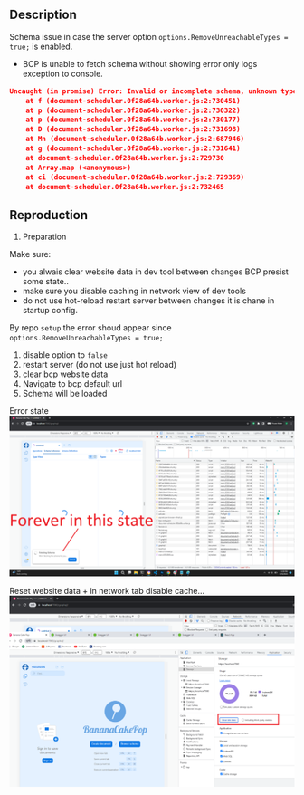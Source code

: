 
## Description

Schema issue in case the server option `options.RemoveUnreachableTypes = true;` is enabled. 

- BCP is unable to fetch schema without showing error only logs exception to console.

```json
Uncaught (in promise) Error: Invalid or incomplete schema, unknown type: Int. Ensure that a full introspection query is used in order to build a client schema.
    at f (document-scheduler.0f28a64b.worker.js:2:730451)
    at p (document-scheduler.0f28a64b.worker.js:2:730322)
    at p (document-scheduler.0f28a64b.worker.js:2:730177)
    at D (document-scheduler.0f28a64b.worker.js:2:731698)
    at Mn (document-scheduler.0f28a64b.worker.js:2:687946)
    at g (document-scheduler.0f28a64b.worker.js:2:731641)
    at document-scheduler.0f28a64b.worker.js:2:729730
    at Array.map (<anonymous>)
    at ci (document-scheduler.0f28a64b.worker.js:2:729369)
    at document-scheduler.0f28a64b.worker.js:2:732465
```
## Reproduction

1) Preparation
   
 Make sure:
- you alwais clear website data in dev tool between changes BCP presist some state..
- make sure you disable caching in network view of dev tools
- do not use hot-reload restart server between changes it is chane in startup config.
  

By repo `setup` the error shoud appear since `options.RemoveUnreachableTypes = true;` 

1) disable option to `false`
2) restart server (do not use just hot reload)
3) clear bcp website data
4) Navigate to bcp default url
5) Schema will be loaded


Error state
![Tux, the Linux mascot](/img/B.png)

Reset website data + in network tab disable cache...
 ![Tux, the Linux mascot](/img/C.png)